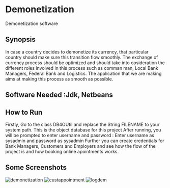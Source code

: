 # Demonetization
Demonetization software
## Synopsis
In case a country decides to demonetize its currency, that particular country should make sure this transition flow smoothly.
The exchange of currency process should be optimized and should take into cosideration the different roles involved in this process 
such as comman man, Local Bank Managers, Federal Bank and Logistics.
The application that we are making aims at making this process as smooth as possible. 
## Software Needed :Jdk, Netbeans
## How to Run
Firstly, Go to the class DB4OUtil and replace the String FILENAME to your system path. This is the object database for this project 
After running, you will be prompted to enter username and password : Enter username as sysadmin and password as sysadmin
Further you can create credentials for Bank Managers, Customers and Employers and see how the flow of the project is and how booking online apointments works.
## Some Screenshots
![demonetization](https://cloud.githubusercontent.com/assets/21284550/22203691/444245c4-e13c-11e6-99fd-124e2b0f1d51.png)
![custappointment](https://cloud.githubusercontent.com/assets/21284550/22203890/2c6cb604-e13d-11e6-9321-c93eacbc1031.png)
![logdem](https://cloud.githubusercontent.com/assets/21284550/22204209/b2575a66-e13e-11e6-984b-b82ac5b7330a.png)

